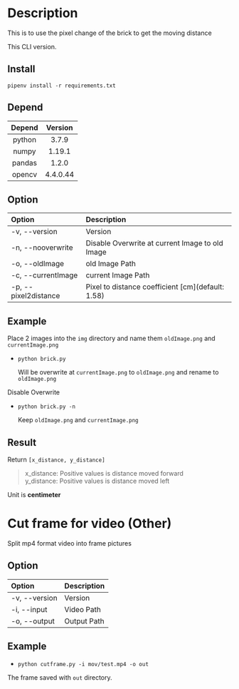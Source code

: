 # Description

This is to use the pixel change of the brick to get the moving distance

This CLI version.

## Install

`pipenv install -r requirements.txt  ` 

## Depend

| Depend | Version  |
| :----: | :------: |
| python |  3.7.9   |
| numpy  |  1.19.1  |
| pandas |  1.2.0   |
| opencv | 4.4.0.44 |

## Option

| Option               | Description                                       |
| :------------------- | :------------------------------------------------ |
| -v, --version        | Version                                           |
| -n, --nooverwrite    | Disable Overwrite at current Image to old Image   |
| -o, --oldImage       | old Image Path                                    |
| -c, --currentImage   | current Image Path                                |
| -p, --pixel2distance | Pixel to distance coefficient [cm](default: 1.58) |

## Example

Place 2 images into the `img` directory and name them `oldImage.png` and `currentImage.png`

* `python brick.py`

    Will be overwrite at `currentImage.png` to `oldImage.png` and rename to `oldImage.png`

Disable Overwrite

* `python brick.py -n` 

    Keep `oldImage.png` and `currentImage.png`

## Result

Return `[x_distance, y_distance]`
> x_distance: Positive values is distance moved forward  
> y_distance: Positive values is distance moved left  

Unit is **centimeter**



# Cut frame for video (Other)

Split mp4 format video into frame pictures

## Option

| Option        | Description |
| :------------ | :---------- |
| -v, --version | Version     |
| -i, --input   | Video Path  |
| -o, --output  | Output Path |

## Example 

* `python cutframe.py -i mov/test.mp4 -o out`

The frame saved with `out` directory.

